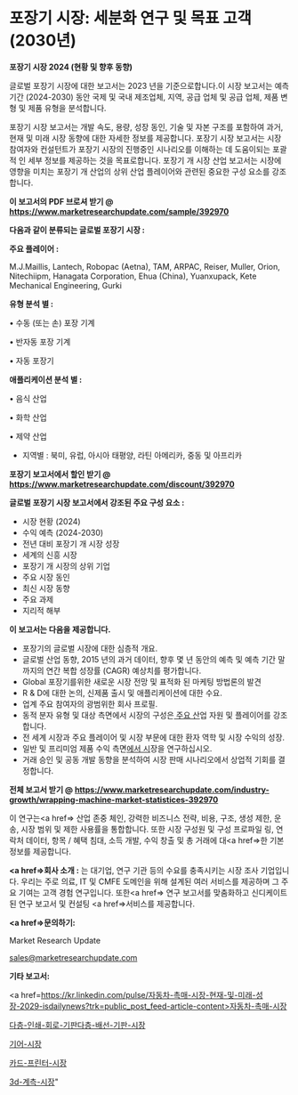 # 포장기 시장: 세분화 연구 및 목표 고객(2030년)

<strong>포장기 시장 2024 (현황 및 향후 동향)</strong>

글로벌 포장기 시장에 대한 보고서는 2023 년을 기준으로합니다.이 시장 보고서는 예측 기간 (2024-2030) 동안 국제 및 국내 제조업체, 지역, 공급 업체 및 공급 업체, 제품 변형 및 제품 유형을 분석합니다.

포장기 시장 보고서는 개발 속도, 용량, 성장 동인, 기술 및 자본 구조를 포함하여 과거, 현재 및 미래 시장 동향에 대한 자세한 정보를 제공합니다. 포장기 시장 보고서는 시장 참여자와 컨설턴트가 포장기 시장의 진행중인 시나리오를 이해하는 데 도움이되는 포괄적 인 세부 정보를 제공하는 것을 목표로합니다. 포장기 개 시장 산업 보고서는 시장에 영향을 미치는 포장기 개 산업의 상위 산업 플레이어와 관련된 중요한 구성 요소를 강조합니다.



<strong>이 보고서의 PDF 브로셔 받기 @ <a href=https://www.marketresearchupdate.com/sample/392970>https://www.marketresearchupdate.com/sample/392970</a></strong>



<strong>다음과 같이 분류되는 글로벌 포장기 시장 :</strong>



<strong>주요 플레이어 :</strong>

M.J.Maillis, Lantech, Robopac (Aetna), TAM, ARPAC, Reiser, Muller, Orion, Nitechiipm, Hanagata Corporation, Ehua (China), Yuanxupack, Kete Mechanical Engineering, Gurki



<strong>유형 분석 별 :</strong>

• 수동 (또는 손) 포장 기계

• 반자동 포장 기계

• 자동 포장기



<strong>애플리케이션 분석 별 :</strong>

• 음식 산업

• 화학 산업

• 제약 산업

<ul>
  <li>지역별 : 북미, 유럽, 아시아 태평양, 라틴 아메리카, 중동 및 아프리카</li>
</ul>


<strong>포장기 보고서에서 할인 받기 @ <a href=https://www.marketresearchupdate.com/discount/392970>https://www.marketresearchupdate.com/discount/392970</a></strong>



<strong>글로벌 포장기 시장 보고서에서 강조된 주요 구성 요소 :</strong>
<ul>
  <li>시장 현황 (2024)</li>
  <li>수익 예측 (2024-2030)</li>
  <li>전년 대비 포장기 개 시장 성장</li>
  <li>세계의 신흥 시장</li>
  <li>포장기 개 시장의 상위 기업</li>
  <li>주요 시장 동인</li>
  <li>최신 시장 동향</li>
  <li>주요 과제</li>
  <li>지리적 해부</li>
</ul>


<strong>이 보고서는 다음을 제공합니다.</strong>
<ul>
  <li>포장기의 글로벌 시장에 대한 심층적 개요.</li>
  <li>글로벌 산업 동향, 2015 년의 과거 데이터, 향후 몇 년 동안의 예측 및 예측 기간 말까지의 연간 복합 성장률 (CAGR) 예상치를 평가합니다.</li>
  <li>Global 포장기를위한 새로운 시장 전망 및 표적화 된 마케팅 방법론의 발견</li>
  <li>R &amp; D에 대한 논의, 신제품 출시 및 애플리케이션에 대한 수요.</li>
  <li>업계 주요 참여자의 광범위한 회사 프로필.</li>
  <li>동적 분자 유형 및 대상 측면에서 시장의 구성은<a href=> 주요 산</a>업 자원 및 플레이어를 강조합니다.</li>
  <li>전 세계 시장과 주요 플레이어 및 시장 부문에 대한 환자 역학 및 시장 수익의 성장.</li>
  <li>일반 및 프리미엄 제품 수익 측면<a href=>에서 시</a>장을 연구하십시오.</li>
  <li>거래 승인 및 공동 개발 동향을 분석하여 시장 판매 시나리오에서 상업적 기회를 결정합니다.</li>
</ul>



<strong>전체 보고서 받기 @ <a href=https://www.marketresearchupdate.com/industry-growth/wrapping-machine-market-statistices-392970>https://www.marketresearchupdate.com/industry-growth/wrapping-machine-market-statistices-392970</a></strong>

이 연구는<a href=> 산업 존중</a> 체인, 강력한 비즈니스 전략, 비용, 구조, 생성 제한, 운송, 시장 범위 및 제한 사용률을 통합합니다. 또한 시장 구성원 및 구성 프로파일 링, 연락처 데이터, 항목 / 혜택 침대, 소득 개발, 수익 창출 및 총 거래에 대<a href=>한 기본 </a>정보를 제공합니다.



<strong><a href=>회사 소</a>개 :</strong>
는 대기업, 연구 기관 등의 수요를 충족시키는 시장 조사 기업입니다. 우리는 주로 의료, IT 및 CMFE 도메인을 위해 설계된 여러 서비스를 제공하며 그 주요 기여는 고객 경험 연구입니다. 또한<a href=> 연구 보</a>고서를 맞춤화하고 신디케이트 된 연구 보고서 및 컨설팅 <a href=>서비스</a>를 제공합니다.



<strong><a href=>문의하기:</a></strong>

Market Research Update

sales@marketresearchupdate.com



<strong>기타 보고서:</strong>

<a href=https://kr.linkedin.com/pulse/자동차-촉매-시장-현재-및-미래-성장-2029-isdailynews?trk=public_post_feed-article-content>자동차-촉매-시장</a>

<a href=https://www.linkedin.com/pulse/다층-인쇄-회로-기판다층-배선-기판-시장-규모-및-성장-2023/>다층-인쇄-회로-기판다층-배선-기판-시장</a>

<a href=https://www.linkedin.com/pulse/기어-시장-경쟁-분석-및-성장-잠재력-2029-data-dive-diaries-24-analysis-hazvf/>기어-시장</a>

<a href=https://www.linkedin.com/pulse/카드-프린터-시장-세분화-연구-및-목표-고객2029년-survey-savvy-insights-360-analysis-oae2f/>카드-프린터-시장</a>

<a href=https://www.linkedin.com/pulse/3d-계측-시장-경쟁-분석-및-성장-잠재력-2030-survey-spotlight-pro-24-analysis-hho4c/>3d-계측-시장</a>"
